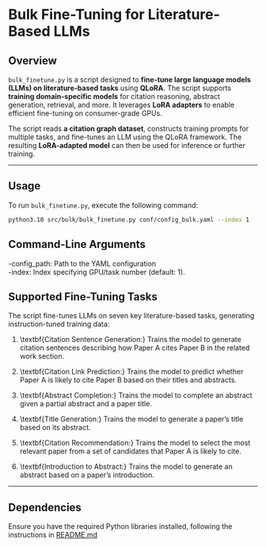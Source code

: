 # **Bulk Fine-Tuning for Literature-Based LLMs**

## **Overview**
`bulk_finetune.py` is a script designed to **fine-tune large language models (LLMs) on literature-based tasks** using **QLoRA**. The script supports **training domain-specific models** for citation reasoning, abstract generation, retrieval, and more. It leverages **LoRA adapters** to enable efficient fine-tuning on consumer-grade GPUs.

The script reads **a citation graph dataset**, constructs training prompts for multiple tasks, and fine-tunes an LLM using the QLoRA framework. The resulting **LoRA-adapted model** can then be used for inference or further training.

---

## **Usage**
To run `bulk_finetune.py`, execute the following command:

```bash
python3.10 src/bulk/bulk_finetune.py conf/config_bulk.yaml --index 1
```

## **Command-Line Arguments**
-config_path: Path to the YAML configuration  
-index: Index specifying GPU/task number (default: 1).

## **Supported Fine-Tuning Tasks**
The script fine-tunes LLMs on seven key literature-based tasks, generating instruction-tuned training data:

1. \textbf{Citation Sentence Generation:} Trains the model to generate citation sentences describing how Paper A cites Paper B in the related work section.

2. \textbf{Citation Link Prediction:} Trains the model to predict whether Paper A is likely to cite Paper B based on their titles and abstracts.

3. \textbf{Abstract Completion:} Trains the model to complete an abstract given a partial abstract and a paper title.

4. \textbf{Title Generation:} Trains the model to generate a paper’s title based on its abstract.

5. \textbf{Citation Recommendation:} Trains the model to select the most relevant paper from a set of candidates that Paper A is likely to cite.

6. \textbf{Introduction to Abstract:} Trains the model to generate an abstract based on a paper’s introduction.

---

## Dependencies

Ensure you have the required Python libraries installed, following the instructions in [README.md](../../README.md)